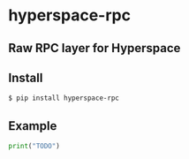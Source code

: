 # hyperspace-rpc

## Raw RPC layer for Hyperspace

## Install

```sh
$ pip install hyperspace-rpc
```

## Example

```python
print("TODO")
```
